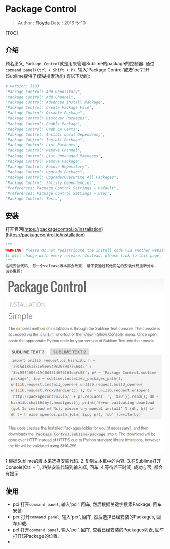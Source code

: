 # Package Control
> Author : [Floyda](http://floyda.xyz/)
> Date   : 2016-5-10

[TOC]

## 介绍

顾名思义, `Package Control`就是用来管理Sublime的package的控制器.
通过`command panel(Ctrl + Shift + P)`, 输入'Package Control'或者'pc'打开(Sublime提供了模糊搜索功能)
有以下功能:

```python
# version: 3103
"Package Control: Add Repository",
"Package Control: Add Channel",
"Package Control: Advanced Install Package",
"Package Control: Create Package File",
"Package Control: Disable Package",
"Package Control: Discover Packages",
"Package Control: Enable Package",
"Package Control: Grab CA Certs",
"Package Control: Install Local Dependency",
"Package Control: Install Package",
"Package Control: List Packages",
"Package Control: Remove Channel",
"Package Control: List Unmanaged Packages",
"Package Control: Remove Package",
"Package Control: Remove Repository",
"Package Control: Upgrade Package",
"Package Control: Upgrade/Overwrite All Packages",
"Package Control: Satisfy Dependencies",
"Preferences: Package Control Settings – Default",
"Preferences: Package Control Settings – User",
"Package Control: Tests",
```

## 安装

打开官网[https://packagecontrol.io/installation](https://packagecontrol.io/installation)

```python
"""
WARNING: Please do not redistribute the install code via another website.
It will change with every release. Instead, please link to this page.
"""
这段安装代码, 每一个release版本都会改变. 请不要通过其他网站的安装代码重新分布.
请多惠顾!
```

![pkg_ctrl_simple](./pkg_ctrl_simple.png)

1.根据Sublime的版本来选择安装代码.
2.复制文本框中的内容.
3.在Sublime打开Console(Ctrl + `), 粘贴安装代码到输入框, 回车.
4.等待若干时间, 成功与否, 都会有提示

## 使用

- pci
打开`command panel`, 输入'pci', 回车, 然后根据关键字搜索Package, 回车安装.
- pcr
打开`command panel`, 输入'pcr', 回车, 然后选择已经安装的Packages, 回车卸载.
- pcl
打开`command panel`, 输入'pci', 回车, 查看已经安装的Packages列表, 回车打开该Package的位置.
- ...
